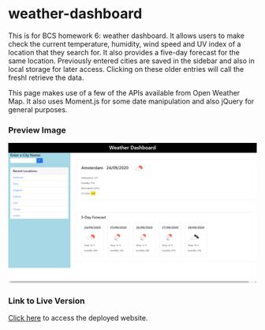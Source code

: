 # weather-dashboard
This is for BCS homework 6: weather dashboard. It allows users to make check the current temperature, humidity, wind speed and UV index of a location that they search for.
It also provides a five-day forecast for the same location. Previously entered cities are saved in the sidebar and also in local storage for later access. Clicking on these older entries will call the freshl retrieve the data.

This page makes use of a few of the APIs available from Open Weather Map. It also uses Moment.js for some date manipulation and also jQuery for general purposes.

### Preview Image
![image](./Assets/weather-dash-preview.png)

### Link to Live Version
[Click here](https://arbdt.github.io/weather-dashboard/) to access the deployed website.